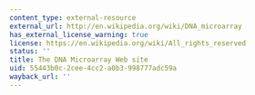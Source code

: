 ```yaml
---
content_type: external-resource
external_url: http://en.wikipedia.org/wiki/DNA_microarray
has_external_license_warning: true
license: https://en.wikipedia.org/wiki/All_rights_reserved
status: ''
title: The DNA Microarray Web site
uid: 55443b0c-2cee-4cc2-a0b3-998777adc59a
wayback_url: ''
---
```

